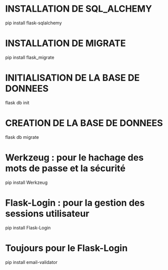 # INSTALLATION DE SQL_ALCHEMY
pip install flask-sqlalchemy

# INSTALLATION DE MIGRATE
 
pip install flask_migrate

# INITIALISATION DE LA BASE DE DONNEES
flask db init

# CREATION DE LA BASE DE DONNEES
flask db migrate

# Werkzeug : pour le hachage des mots de passe et la sécurité

pip install Werkzeug

# Flask-Login : pour la gestion des sessions utilisateur

pip install Flask-Login

# Toujours pour le Flask-Login

pip install email-validator
